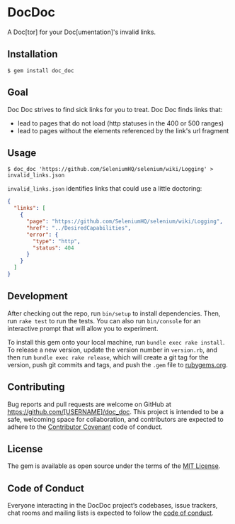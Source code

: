 # DocDoc

A Doc[tor] for your Doc[umentation]'s invalid links.


## Installation

```
$ gem install doc_doc
```

## Goal

Doc Doc strives to find sick links for you to treat. Doc Doc finds links that:

- lead to pages that do not load (http statuses in the 400 or 500 ranges)
- lead to pages without the elements referenced by the link's url fragment


## Usage

```
$ doc_doc 'https://github.com/SeleniumHQ/selenium/wiki/Logging' > invalid_links.json
```

`invalid_links.json` identifies links that could use a little doctoring:

```json
{
  "links": [
    {
      "page": "https://github.com/SeleniumHQ/selenium/wiki/Logging",
      "href": "../DesiredCapabilities",
      "error": {
        "type": "http",
        "status": 404
      }
    }
  ]
}
```


## Development

After checking out the repo, run `bin/setup` to install dependencies. Then, run `rake test` to run the tests. You can also run `bin/console` for an interactive prompt that will allow you to experiment.

To install this gem onto your local machine, run `bundle exec rake install`. To release a new version, update the version number in `version.rb`, and then run `bundle exec rake release`, which will create a git tag for the version, push git commits and tags, and push the `.gem` file to [rubygems.org](https://rubygems.org).


## Contributing

Bug reports and pull requests are welcome on GitHub at https://github.com/[USERNAME]/doc_doc. This project is intended to be a safe, welcoming space for collaboration, and contributors are expected to adhere to the [Contributor Covenant](http://contributor-covenant.org) code of conduct.


## License

The gem is available as open source under the terms of the [MIT License](https://opensource.org/licenses/MIT).


## Code of Conduct

Everyone interacting in the DocDoc project’s codebases, issue trackers, chat rooms and mailing lists is expected to follow the [code of conduct](https://github.com/[USERNAME]/doc_doc/blob/master/CODE_OF_CONDUCT.md).
